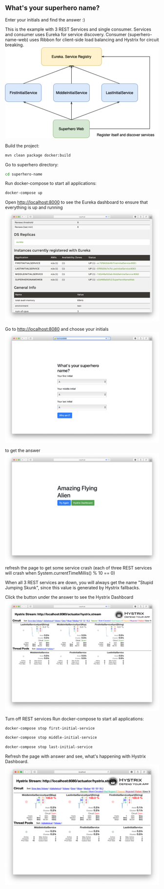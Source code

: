 ## What's your superhero name?
Enter your initials and find the answer :)

This is the example with 3 REST Services and single consumer.
Services and consumer uses Eureka for service discovery.
Consumer (superhero-name-web) uses Ribbon for client-side load balancing and Hystrix for circuit breaking.
![diagram](static/diagram.png "diagram")

Build the project:
```bash
mvn clean package docker:build
```

Go to superhero directory:
```bash
cd superhero-name
```

Run docker-compose to start all applications:
```bash
docker-compose up
```

Open [http://localhost:8000](http://localhost:8000) to see the Eureka dashboard to ensure that everything is up and running
![eureka](static/eureka.png "eureka")

Go to [http://localhost:8080](http://localhost:8080) and choose your initials
![question](static/question.png "question")

to get the answer
![answer](static/answer.png "answer")
refresh the page to get some service crash (each of three REST services will crash when System.currentTimeMillis() % 10 == 0)

When all 3 REST services are down, you will always get the name "Stupid Jumping Skunk", since this value is generated by Hystrix fallbacks.

Click the button under the answer to see the Hystrix Dashboard
![hystrix](static/hystrix.png "hystrix")

Turn off REST services
Run docker-compose to start all applications:
```bash
docker-compose stop first-initial-service
```

```bash
docker-compose stop middle-initial-service
```

```bash
docker-compose stop last-initial-service
```

Refresh the page with answer and see, what's happening with Hystrix Dashboard.
![hystrix-open-circuits](static/hystrix-open-circuits.png "hystrix-open-circuits")